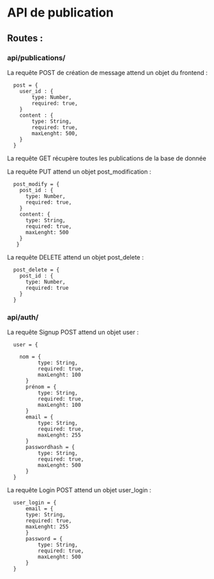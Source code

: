# API de publication

## Routes : 

### api/publications/

La requête POST de création de message attend un objet du frontend :

```
  post = {
    user_id : {
        type: Number,
        required: true,
    }
    content : {
        type: String,
        required: true,
        maxLenght: 500,
    }
  }
```
La requête GET récupère toutes les publications de la base de donnée

La requête PUT attend un objet post_modification :

```
  post_modify = {
    post_id : {
      type: Number,
      required: true,
    }
    content: {
      type: String,
      required: true,
      maxLenght: 500
    }
   }
```

La requête DELETE attend un objet post_delete :

```
  post_delete = {
    post_id : {
      type: Number,
      required: true
    }
  }
```
### api/auth/

La requête Signup POST attend un objet user :

```
  user = {
  
    nom = {
          type: String,
          required: true,
          maxLenght: 100
      }
      prénom = {
          type: String,
          required: true,
          maxLenght: 100
      }
      email = {
          type: String,
          required: true,
          maxLenght: 255
      }
      passwordhash = {
          type: String,
          required: true,
          maxLenght: 500
      }
  }
```

La requête Login POST attend un objet user_login :

```
  user_login = {
      email = {
      type: String,
      required: true,
      maxLenght: 255
      }
      password = {
          type: String,
          required: true,
          maxLenght: 500
      }
  }
```
